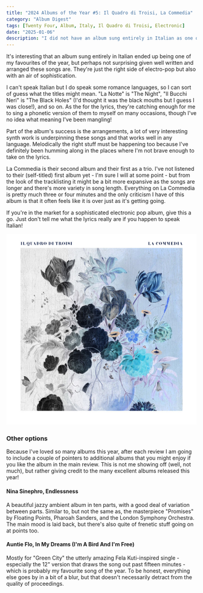 ```yaml
---
title: "2024 Albums of the Year #5: Il Quadro di Troisi, La Commedia"
category: "Album Digest"
tags: [Twenty Four, Album, Italy, Il Quadro di Troisi, Electronic]
date: "2025-01-06"
description: "I did not have an album sung entirely in Italian as one of my predictions for the best albums of the year but even if I had, I doubt I would have imagined it to be as good as La Commedia."
---
```


It's interesting that an album sung entirely in Italian ended up being one of my favourites of the year, but perhaps not surprising given well written and arranged these songs are. They're just the right side of electro-pop but also with an air of sophistication.

I can't speak Italian but I do speak some romance languages, so I can sort of guess what the titles might mean. "La Notte" is "The Night", "Il Bucchi Neri" is "The Black Holes" (I'd thought it was the black mouths but I guess I was close!), and so on. As the for the lyrics, they're catching enough for me to sing a phonetic version of them to myself on many occasions, though I've no idea what meaning I've been mangling!

Part of the album's success is the arrangements, a lot of very interesting synth work is underpinning these songs and that works well in any language. Melodically the right stuff must be happening too because I've definitely been humming along in the places where I'm not brave enough to take on the lyrics. 

La Commedia is their second album and their first as a trio. I've not listened to their (self-titled) first album yet - I'm sure I will at some point - but from the look of the tracklisting it might be a bit more expansive as the songs are longer and there's more variety in song length. Everything on La Commedia is pretty much three or four minutes and the only criticism I have of this album is that it often feels like it is over just as it's getting going.

If you're in the market for a sophisticated electronic pop album, give this a go. Just don't tell me what the lyrics really are if you happen to speak Italian!

![Cover of La Commedia by Il Quadro Di Troisi](./images/iqdt-la-commedia.jpg)

### Other options

Because I've loved so many albums this year, after each review I am going to include a couple of pointers to additional albums that you might enjoy if you like the album in the main review. This is not me showing off (well, not much), but rather giving credit to the many excellent albums released this year!

#### Nina Sinephro, Endlessness

A beautiful jazzy ambient album in ten parts, with a good deal of variation between parts. Similar to, but not the same as, the masterpiece "Promises" by Floating Points, Pharoah Sanders, and the London Symphony Orchestra. The main mood is laid back, but there's also quite of frenetic stuff going on at points too. 

#### Auntie Flo, In My Dreams (I'm A Bird And I'm Free)

Mostly for "Green City" the utterly amazing Fela Kuti-inspired single - especially the 12" version that draws the song out past fifteen minutes - which is probably my favourite song of the year. To be honest, everything else goes by in a bit of a blur, but that doesn't necessarily detract from the quality of proceedings.

